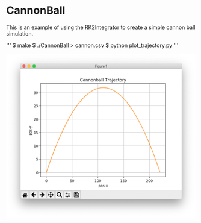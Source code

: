 # CannonBall

This is an example of using the RK2Integrator to create a simple cannon ball simulation.

'''
$ make
$ ./CannonBall > cannon.csv
$ python plot_trajectory.py
'''

![Cannon](images/Cannon.png)
